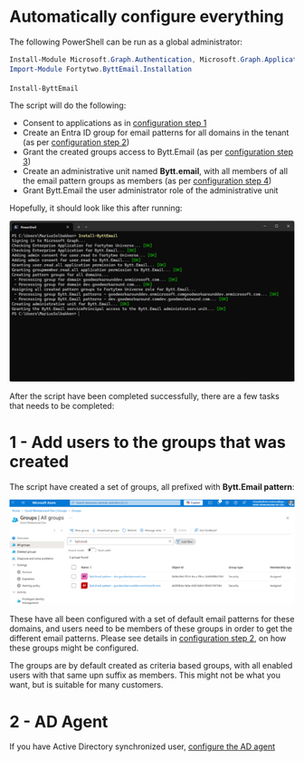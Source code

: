# Automatically configure everything

The following PowerShell can be run as a global administrator: 

```PowerShell
Install-Module Microsoft.Graph.Authentication, Microsoft.Graph.Applications, Microsoft.Graph.Groups, Microsoft.Graph.Identity.SignIns, Microsoft.Graph.Identity.DirectoryManagement, Fortytwo.ByttEmail.Installation -Scope CurrentUser -Force
Import-Module Fortytwo.ByttEmail.Installation

Install-ByttEmail
```

The script will do the following:

- Consent to applications as in [configuration step 1](config-step1.md)
- Create an Entra ID group for email patterns for all domains in the tenant (as per [configuration step 2](config-step2.md))
- Grant the created groups access to Bytt.Email (as per [configuration step 3](config-step3.md))
- Create an administrative unit named **Bytt.email**, with all members of all the email pattern groups as members (as per [configuration step 4](config-step4.md))
- Grant Bytt.Email the user administrator role of the administrative unit

Hopefully, it should look like this after running:

![](media/20251013090016.png)

After the script have been completed successfully, there are a few tasks that needs to be completed:

# 1 - Add users to the groups that was created

The script have created a set of groups, all prefixed with **Bytt.Email pattern**:

![](media/20251013083100.png)

These have all been configured with a set of default email patterns for these domains, and users need to be members of these groups in order to get the different email patterns. Please see details in [configuration step 2](config-step2.md), on how these groups might be configured. 


The groups are by default created as criteria based groups, with all enabled users with that same upn suffix as members. This might not be what you want, but is suitable for many customers.

# 2 - AD Agent

If you have Active Directory synchronized user, [configure the AD agent](config-step5.md)
